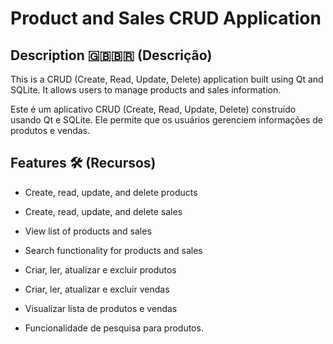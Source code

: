 # Product and Sales CRUD Application

## Description 🇬🇧🇧🇷 (Descrição)

This is a CRUD (Create, Read, Update, Delete) application built using Qt and SQLite. It allows users to manage products and sales information.

Este é um aplicativo CRUD (Create, Read, Update, Delete) construído usando Qt e SQLite. Ele permite que os usuários gerenciem informações de produtos e vendas.

## Features 🛠️ (Recursos)

- Create, read, update, and delete products
- Create, read, update, and delete sales
- View list of products and sales
- Search functionality for products and sales

- Criar, ler, atualizar e excluir produtos
- Criar, ler, atualizar e excluir vendas
- Visualizar lista de produtos e vendas
- Funcionalidade de pesquisa para produtos.
